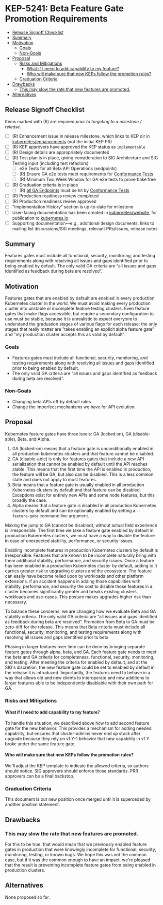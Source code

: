 <!--
**Note:** When your KEP is complete, all of these comment blocks should be removed.

To get started with this template:

- [ ] **Pick a hosting SIG.**
  Make sure that the problem space is something the SIG is interested in taking
  up. KEPs should not be checked in without a sponsoring SIG.
- [ ] **Create an issue in kubernetes/enhancements**
  When filing an enhancement tracking issue, please make sure to complete all
  fields in that template. One of the fields asks for a link to the KEP. You
  can leave that blank until this KEP is filed, and then go back to the
  enhancement and add the link.
- [ ] **Make a copy of this template directory.**
  Copy this template into the owning SIG's directory and name it
  `NNNN-short-descriptive-title`, where `NNNN` is the issue number (with no
  leading-zero padding) assigned to your enhancement above.
- [ ] **Fill out as much of the kep.yaml file as you can.**
  At minimum, you should fill in the "Title", "Authors", "Owning-sig",
  "Status", and date-related fields.
- [ ] **Fill out this file as best you can.**
  At minimum, you should fill in the "Summary" and "Motivation" sections.
  These should be easy if you've preflighted the idea of the KEP with the
  appropriate SIG(s).
- [ ] **Create a PR for this KEP.**
  Assign it to people in the SIG who are sponsoring this process.
- [ ] **Merge early and iterate.**
  Avoid getting hung up on specific details and instead aim to get the goals of
  the KEP clarified and merged quickly. The best way to do this is to just
  start with the high-level sections and fill out details incrementally in
  subsequent PRs.

Just because a KEP is merged does not mean it is complete or approved. Any KEP
marked as `provisional` is a working document and subject to change. You can
denote sections that are under active debate as follows:

```
<<[UNRESOLVED optional short context or usernames ]>>
Stuff that is being argued.
<<[/UNRESOLVED]>>
```

When editing KEPS, aim for tightly-scoped, single-topic PRs to keep discussions
focused. If you disagree with what is already in a document, open a new PR
with suggested changes.

One KEP corresponds to one "feature" or "enhancement" for its whole lifecycle.
You do not need a new KEP to move from beta to GA, for example. If
new details emerge that belong in the KEP, edit the KEP. Once a feature has become
"implemented", major changes should get new KEPs.

The canonical place for the latest set of instructions (and the likely source
of this file) is [here](/keps/NNNN-kep-template/README.md).

**Note:** Any PRs to move a KEP to `implementable`, or significant changes once
it is marked `implementable`, must be approved by each of the KEP approvers.
If none of those approvers are still appropriate, then changes to that list
should be approved by the remaining approvers and/or the owning SIG (or
SIG Architecture for cross-cutting KEPs).
-->
# KEP-5241: Beta Feature Gate Promotion Requirements

<!--
This is the title of your KEP. Keep it short, simple, and descriptive. A good
title can help communicate what the KEP is and should be considered as part of
any review.
-->

<!--
A table of contents is helpful for quickly jumping to sections of a KEP and for
highlighting any additional information provided beyond the standard KEP
template.

Ensure the TOC is wrapped with
  <code>&lt;!-- toc --&rt;&lt;!-- /toc --&rt;</code>
tags, and then generate with `hack/update-toc.sh`.
-->

<!-- toc -->
- [Release Signoff Checklist](#release-signoff-checklist)
- [Summary](#summary)
- [Motivation](#motivation)
  - [Goals](#goals)
  - [Non-Goals](#non-goals)
- [Proposal](#proposal)
  - [Risks and Mitigations](#risks-and-mitigations)
    - [What if I need to add capability to my feature?](#what-if-i-need-to-add-capability-to-my-feature)
    - [Who will make sure that new KEPs follow the promotion rules?](#who-will-make-sure-that-new-keps-follow-the-promotion-rules)
  - [Graduation Criteria](#graduation-criteria)
- [Drawbacks](#drawbacks)
  - [This may slow the rate that new features are promoted.](#this-may-slow-the-rate-that-new-features-are-promoted)
- [Alternatives](#alternatives)
<!-- /toc -->

## Release Signoff Checklist

<!--
**ACTION REQUIRED:** In order to merge code into a release, there must be an
issue in [kubernetes/enhancements] referencing this KEP and targeting a release
milestone **before the [Enhancement Freeze](https://git.k8s.io/sig-release/releases)
of the targeted release**.

For enhancements that make changes to code or processes/procedures in core
Kubernetes—i.e., [kubernetes/kubernetes], we require the following Release
Signoff checklist to be completed.

Check these off as they are completed for the Release Team to track. These
checklist items _must_ be updated for the enhancement to be released.
-->

Items marked with (R) are required *prior to targeting to a milestone / release*.

- [ ] (R) Enhancement issue in release milestone, which links to KEP dir in [kubernetes/enhancements] (not the initial KEP PR)
- [ ] (R) KEP approvers have approved the KEP status as `implementable`
- [ ] (R) Design details are appropriately documented
- [ ] (R) Test plan is in place, giving consideration to SIG Architecture and SIG Testing input (including test refactors)
  - [ ] e2e Tests for all Beta API Operations (endpoints)
  - [ ] (R) Ensure GA e2e tests meet requirements for [Conformance Tests](https://github.com/kubernetes/community/blob/master/contributors/devel/sig-architecture/conformance-tests.md) 
  - [ ] (R) Minimum Two Week Window for GA e2e tests to prove flake free
- [ ] (R) Graduation criteria is in place
  - [ ] (R) [all GA Endpoints](https://github.com/kubernetes/community/pull/1806) must be hit by [Conformance Tests](https://github.com/kubernetes/community/blob/master/contributors/devel/sig-architecture/conformance-tests.md) 
- [ ] (R) Production readiness review completed
- [ ] (R) Production readiness review approved
- [ ] "Implementation History" section is up-to-date for milestone
- [ ] User-facing documentation has been created in [kubernetes/website], for publication to [kubernetes.io]
- [ ] Supporting documentation—e.g., additional design documents, links to mailing list discussions/SIG meetings, relevant PRs/issues, release notes

<!--
**Note:** This checklist is iterative and should be reviewed and updated every time this enhancement is being considered for a milestone.
-->

[kubernetes.io]: https://kubernetes.io/
[kubernetes/enhancements]: https://git.k8s.io/enhancements
[kubernetes/kubernetes]: https://git.k8s.io/kubernetes
[kubernetes/website]: https://git.k8s.io/website

## Summary

Features gates must include all functional, security, monitoring, and testing requirements along with
resolving all issues and gaps identified prior to being enabled by default.
The only valid GA criteria are “all issues and gaps identified as feedback during beta are resolved”.

## Motivation

Features gates that are enabled by default are enabled in every production Kubernetes cluster in the world.
We must avoid making every production cluster into unstable or incomplete feature testing clusters.
Even feature gates that make flags accessible, but require a secondary configuration to use must be
stable, because it is unrealistic to expect everyone to understand the graduation stages of various flags
for each release: the only stages that really matter are "takes enabling an explicit alpha feature gate"
and "my production cluster accepts this as valid by default".

### Goals

* Features gates must include all functional, security, monitoring, and testing requirements along with
  resolving all issues and gaps identified prior to being enabled by default.
* The only valid GA criteria are “all issues and gaps identified as feedback during beta are resolved”.

### Non-Goals

* Changing beta APIs off by default rules.
* Change the imperfect mechanisms we have for API evolution.

## Proposal

Kubernetes feature gates have three levels: GA (locked on), GA (disable-able), Beta, and Alpha.
1. GA (locked-on) means that a feature gate is unconditionally enabled in all production kubernetes clusters and
   that feature cannot be disabled.
2. GA (disable-able) is only for features gates that include a new API serialization that cannot be enabled by default 
   until the API reaches stable.  This means that the first time the API is enabled in production, the feature will
   be GA, but also can be disabled.  This is a less common state and does not apply to most features.
3. Beta means that a feature gate is usually enabled in all production Kubernetes clusters by default
   and that feature can be disabled.
   Exceptions exist for entirely new APIs and some node features, but this broadly the case.
4. Alpha means that a feature gate is disabled in all production Kubernetes clusters by default and
   can be optionally enabled by setting a `--feature-gate` command line argument.

Making the jump to GA (cannot be disabled), without actual field experience is irresponsible.
The first time we take a feature gate enabled by default in production Kubernetes clusters, we must
have a way to disable the feature in case of unexpected stability, performance, or security issues.

Enabling incomplete features in production Kubernetes clusters by default is irresponsible.
Features that are known to be incomplete naturally bring with them additional stability, performance, and security issues.
Once a feature has been enabled in a production Kubernetes cluster by default, adding to it carries
greater risk to upgrading clusters and the ecosystem.
The feature can easily have become relied upon by workloads and other platform extensions.
If an accident happens in adding those capabilities with stability, performance, and security the
cost to disable those features in a cluster becomes significantly greater and breaks existing
clusters, workloads and use-cases.
This posture makes upgrades higher risk than necessary.

To balance these concerns, we are changing how we evaluate Beta and GA stability criteria.
The only valid GA criteria are “all issues and gaps identified as feedback during beta are resolved”.
Promotion from Beta to GA must be zero-diff for the release.
This means that Beta criteria must include all functional, security, monitoring, and testing requirements along
with resolving all issues and gaps identified prior to beta.

Phasing in larger features over time can be done by bringing separate feature gates through alpha, beta, and GA.
Each feature gate needs to meet the beta and GA criteria for completeness, functional, security, monitoring, and testing.
After meeting the criteria for enabled by default, and at the SIG's discretion, the new feature gate could be 
set to enabled by default in the release it is introduced.
Importantly, the features need to behave in a way that allows old and new clients to interoperate and new additions
to larger features able to be independently disablable with their own path for GA.

### Risks and Mitigations

#### What if I need to add capability to my feature?
To handle this situation, we described above how to add second feature gate for the new behavior.
This provides a mechanism for adding needed capability, but ensures that
cluster-admins never end up stuck after upgrade because they rely on v1.Y-1 behavior that new capability
in v1.Y broke under the same feature gate.

#### Who will make sure that new KEPs follow the promotion rules?
We'll adjust the KEP template to indicate the allowed criteria, so authors should notice.
SIG approvers should enforce those standards.
PRR approvers can be a final backstop.

### Graduation Criteria

This document is our new position once merged until it is superceded by another position statement.

## Drawbacks

### This may slow the rate that new features are promoted.
For this to be true, that would mean that we previously enabled feature gates in production that were knowingly
incomplete for functional, security, monitoring, testing, or known bugs.
We hope this was not the common case, but if it was the common enough to have an impact, we're pleased that
the result is preventing incomplete feature gates from being enabled in production clusters.

## Alternatives

None proposed so far.
